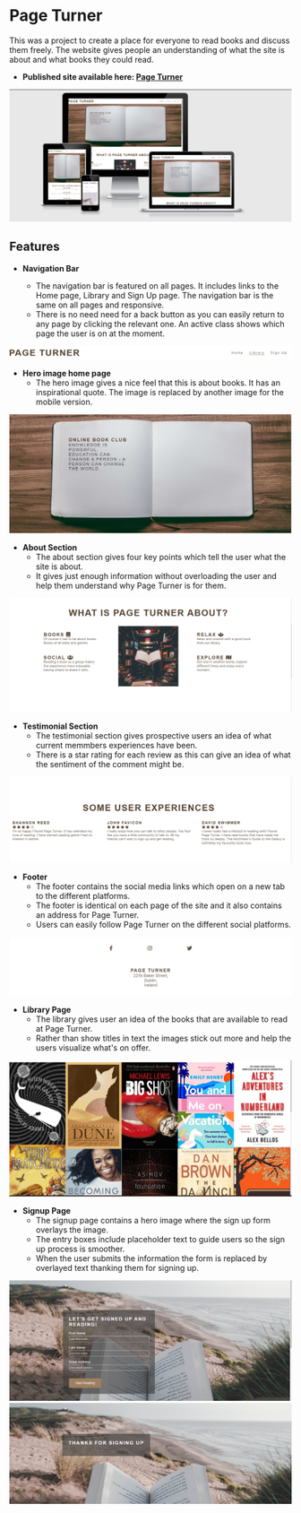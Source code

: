 # Page Turner

This was a project to create a place for everyone to read books and discuss them freely. The website gives people an understanding of what the site is about and what books they could read. 

- __Published site available here: [Page Turner](https://cwilson1993.github.io/Page-Turner-PP1/)__

![responsive-image](assets/docs/responsive_design_image.png)

## Features

- __Navigation Bar__

  - The navigation bar is featured on all pages. It includes links to the Home page, Library and Sign Up page. The navigation bar is the same on all pages and responsive.
  - There is no need need for a back button as you can easily return to any page by clicking the relevant one. An active class shows which page the user is on at the moment.

![Navigation Bar](assets/docs/nav_bar.png)

- __Hero image home page__
  - The hero image gives a nice feel that this is about books. It has an inspirational quote. The image is replaced by another image for the mobile version.

![Hero image](assets/docs/hero_image.png)

- __About Section__
  - The about section gives four key points which tell the user what the site is about.
  - It gives just enough information without overloading the user and help them understand why Page Turner is for them.

![About Section](assets/docs/about_image.png)

- __Testimonial Section__
  - The testimonial section gives prospective users an idea of what current memmbers experiences have been.  
  - There is a star rating for each review as this can give an idea of what the sentiment of the comment might be.

![Testimonials section](assets/docs/review_image.png)

- __Footer__
  - The footer contains the social media links which open on a new tab to the different platforms. 
  - The footer is identical on each page of the site and it also contains an address for Page Turner.
  - Users can easily follow Page Turner on the different social platforms.

![Footer](assets/docs/footer.png)

- __Library Page__
  - The library gives user an idea of the books that are available to read at Page Turner.
  - Rather than show titles in text the images stick out more and help the users visualize what's on offer.

![Library Page](assets/docs/library_image.png)

- __Signup Page__
  - The signup page contains a hero image where the sign up form overlays the image. 
  - The entry boxes include placeholder text to guide users so the sign up process is smoother.
  - When the user submits the information the form is replaced by overlayed text thanking them for signing up.

![Sign up page](assets/docs/signup_image.png)
![Thank you response](assets/docs/thank_you_message.png)